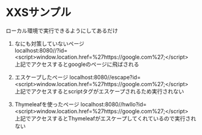 # XXSサンプル
ローカル環境で実行できるようにしてあるだけ

1. なにも対策していないページ  
 localhost:8080//?id=&lt;script&gt;window.location.href=%27https://google.com%27;&lt;/script&gt;  
 上記でアクセスするとgoogleのページに飛ばされる

2. エスケープしたページ
localhost:8080//escape?id=&lt;script&gt;window.location.href=%27https://google.com%27;&lt;/script&gt;  
 上記でアクセスするとscriptタグがエスケープされるため実行されない

3. Thymeleafを使ったページ
localhost:8080//hwllo?id=&lt;script&gt;window.location.href=%27https://google.com%27;&lt;/script&gt;  
 上記でアクセスするとThymeleafがエスケープしてくれているので実行されない